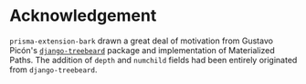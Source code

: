 # Acknowledgement

`prisma-extension-bark` drawn a great deal of motivation from Gustavo Picón's [`django-treebeard`](https://github.com/django-treebeard/django-treebeard) package and implementation of Materialized Paths. The addition of `depth` and `numchild` fields had been entirely originated from `django-treebeard`.
